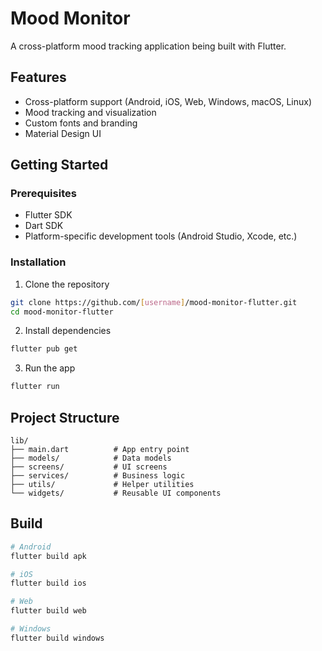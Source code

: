 # Mood Monitor

A cross-platform mood tracking application being built with Flutter.

## Features

- Cross-platform support (Android, iOS, Web, Windows, macOS, Linux)
- Mood tracking and visualization
- Custom fonts and branding
- Material Design UI

## Getting Started

### Prerequisites
- Flutter SDK
- Dart SDK
- Platform-specific development tools (Android Studio, Xcode, etc.)

### Installation

1. Clone the repository
```bash
git clone https://github.com/[username]/mood-monitor-flutter.git
cd mood-monitor-flutter
```

2. Install dependencies
```bash
flutter pub get
```

3. Run the app
```bash
flutter run
```

## Project Structure

```
lib/
├── main.dart          # App entry point
├── models/            # Data models
├── screens/           # UI screens
├── services/          # Business logic
├── utils/             # Helper utilities
└── widgets/           # Reusable UI components
```

## Build

```bash
# Android
flutter build apk

# iOS
flutter build ios

# Web
flutter build web

# Windows
flutter build windows
```


